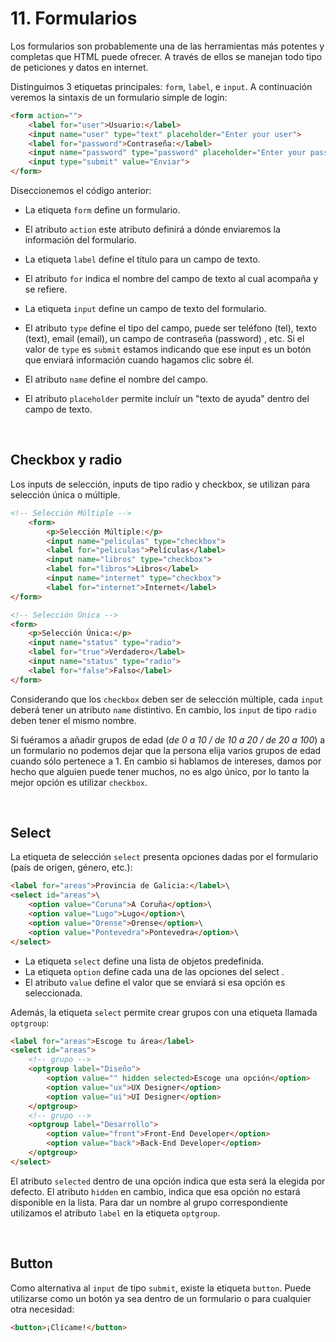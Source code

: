 
# 11. Formularios

Los formularios son probablemente una de las herramientas más potentes y completas que HTML puede ofrecer. A través de ellos se manejan todo tipo de peticiones y datos en internet.

Distinguimos 3 etiquetas principales: `form`, `label`, e `input`. A continuación veremos la sintaxis de un formulario simple de login:

```html
<form action="">
    <label for="user">Usuario:</label>
    <input name="user" type="text" placeholder="Enter your user">
    <label for="password">Contraseña:</label>
    <input name="password" type="password" placeholder="Enter your password">
    <input type="submit" value="Enviar">
</form>
```

Diseccionemos el código anterior:

-   La etiqueta `form` define un formulario.

-   El atributo `action` este atributo definirá a dónde enviaremos la información del formulario.

-   La etiqueta `label` define el título para un campo de texto. 

-   El atributo `for` indica el nombre del campo de texto al cual acompaña y se refiere.

-   La etiqueta `input` define un campo de texto del formulario.

-   El atributo `type` define el tipo del campo, puede ser teléfono (tel), texto (text), email (email), un campo de contraseña (password) , etc. Si el valor de `type` es `submit` estamos indicando que ese input es un botón que enviará información cuando hagamos clic sobre él.

-   El atributo `name` define el nombre del campo.

-   El atributo `placeholder` permite incluír un "texto de ayuda" dentro del campo de texto.

&nbsp;

## Checkbox y radio

Los inputs de selección, inputs de tipo radio y checkbox, se utilizan para selección única o múltiple.

```html
<!-- Selección Múltiple -->
    <form>
        <p>Selección Múltiple:</p>
        <input name="peliculas" type="checkbox">
        <label for="peliculas">Películas</label>
        <input name="libros" type="checkbox">
        <label for="libros">Libros</label>
        <input name="internet" type="checkbox">
        <label for="internet">Internet</label>
</form>
```
```html
<!-- Selección Única -->
<form>
    <p>Selección Única:</p>
    <input name="status" type="radio">
    <label for="true">Verdadero</label>
    <input name="status" type="radio">
    <label for="false">Falso</label>
</form>
```

Considerando que los `checkbox` deben ser de selección múltiple, cada `input` deberá tener un atributo `name` distintivo. En cambio, los `input` de tipo `radio` deben tener el mismo nombre.

Si fuéramos a añadir grupos de edad (*de 0 a 10 / de 10 a 20 / de 20 a 100*) a un formulario no podemos dejar que la persona elija varios grupos de edad cuando sólo pertenece a 1. En cambio si hablamos de intereses, damos por hecho que alguien puede tener muchos, no es algo único, por lo tanto la mejor opción es utilizar `checkbox`.

&nbsp;

## Select

La etiqueta de selección `select` presenta opciones dadas por el formulario (país de origen, género, etc.):

```html
<label for="areas">Provincia de Galicia:</label>\
<select id="areas">\
    <option value="Coruna">A Coruña</option>\
    <option value="Lugo">Lugo</option>\
    <option value="Orense">Orense</option>\
    <option value="Pontevedra">Pontevedra</option>\
</select>
```

-   La etiqueta `select` define una lista de objetos predefinida.
-   La etiqueta `option` define cada una de las opciones del select .
-   El atributo `value` define el valor que se enviará si esa opción es seleccionada.

Además, la etiqueta `select` permite crear grupos con una etiqueta llamada `optgroup`:

```html
<label for="areas">Escoge tu área</label>
<select id="areas">
    <!-- grupo -->
    <optgroup label="Diseño">
        <option value="" hidden selected>Escoge una opción</option>
        <option value="ux">UX Designer</option>
        <option value="ui">UI Designer</option>
    </optgroup>
    <!-- grupo -->
    <optgroup label="Desarrollo">
        <option value="front">Front-End Developer</option>
        <option value="back">Back-End Developer</option>
    </optgroup>
</select>
```
El atributo `selected` dentro de una opción indica que esta será la elegida por defecto. El atributo `hidden` en cambio, indica que esa opción no estará disponible en la lista. Para dar un nombre al grupo correspondiente utilizamos el atributo `label` en la etiqueta `optgroup`.

&nbsp;

## Button

Como alternativa al `input` de tipo `submit`, existe la etiqueta `button`. Puede utilizarse como un botón ya sea dentro de un formulario o para cualquier otra necesidad:

```html
<button>¡Clícame!</button>
```
